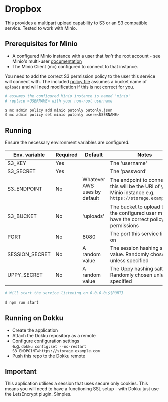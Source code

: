 Dropbox
=======

This provides a multipart upload capability to S3 or an S3 compatible service. Tested to work with Minio.

## Prerequisites for Minio
 * A configured Minio instance with a user that *isn't* the root account - see Minio's multi-user [documentation](https://docs.min.io/docs/minio-multi-user-quickstart-guide.html)
 * The Minio Client (mc) configured to connect to that instance.

You need to add the correct S3 permission policy to the user this service will connect with. The included [policy file](putonly.json) assumes a bucket name of `uploads` and will need modification if this is not correct for you.

```bash
# assumes the configured Minio instance is named 'minio'
# replace <USERNAME> with your non-root username

$ mc admin policy add minio putonly putonly.json
$ mc admin policy set minio putonly user=<USERNAME>
```

## Running

Ensure the necessary environment variables are configured.

| Env. variable | Required | Default | Notes |
| ---- | ---- | ---- | ---- |
| S3_KEY | Yes | | The 'username' |
| S3_SECRET | Yes | | The 'password' |
| S3_ENDPOINT | No | Whatever AWS uses by default | The endpoint to connect to, this will be the URI of your Minio instance e.g. `https://storage.example.com` |
| S3_BUCKET | No | 'uploads' | The bucket to upload to - the configured user must have the correct policy permissions |
| PORT | No | 8080 | The port this service listens on |
| SESSION_SECRET | No | A random value | The session hashing salt value. Randomly chosen unless specified |
| UPPY_SECRET | No | A random value | The Uppy hashing salt value. Randomly chosen unless specified |

```bash
# Will start the service listening on 0.0.0.0:${PORT}

$ npm run start
```

## Running on Dokku

 * Create the application
 * Attach the Dokku repository as a remote
 * Configure configuration settings  
   e.g. `dokku config:set --no-restart S3_ENDPOINT=https://storage.example.com`  
 * Push this repo to the Dokku remote
 
## Important
This application utilises a session that uses secure only cookies. This means you will need to have a functioning SSL setup - with Dokku just use the LetsEncrypt plugin. Simples.